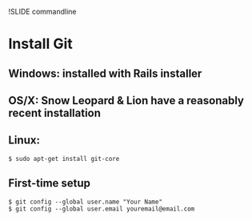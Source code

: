!SLIDE commandline
# Install Git #
## Windows: installed with Rails installer ##
## OS/X: Snow Leopard & Lion have a reasonably recent installation ##
## Linux: 
    $ sudo apt-get install git-core

## First-time setup
    $ git config --global user.name "Your Name"
    $ git config --global user.email youremail@email.com
